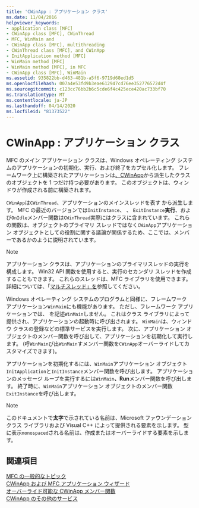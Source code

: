 ```yaml
---
title: 'CWinApp : アプリケーション クラス'
ms.date: 11/04/2016
helpviewer_keywords:
- application class [MFC]
- CWinApp class [MFC], CWinThread
- MFC, WinMain and
- CWinApp class [MFC], multithreading
- CWinThread class [MFC], and CWinApp
- InitApplication method [MFC]
- WinMain method [MFC]
- WinMain method [MFC], in MFC
- CWinApp class [MFC], WinMain
ms.assetid: 935822bb-d463-481b-a5f6-9719d68ed1d5
ms.openlocfilehash: 007a4e53fd9b3eae612947cd76ee352776572d4f
ms.sourcegitcommit: c123cc76bb2b6c5cde6f4c425ece420ac733bf70
ms.translationtype: MT
ms.contentlocale: ja-JP
ms.lasthandoff: 04/14/2020
ms.locfileid: "81373522"
---
```

# <a name="cwinapp-the-application-class"></a>CWinApp : アプリケーション クラス

MFC のメイン アプリケーション クラスは、Windows オペレーティング システムのアプリケーションの初期化、実行、および終了をカプセル化します。 フレームワーク上に構築されたアプリケーションは[、CWinApp](../mfc/reference/cwinapp-class.md)から派生したクラスのオブジェクトを 1 つだけ持つ必要があります。 このオブジェクトは、ウィンドウが作成される前に構築されます。

`CWinApp`は`CWinThread`、アプリケーションのメインスレッドを表す から派生します。 MFC の最近のバージョンでは`InitInstance`、 、 `ExitInstance`**実行**、および`OnIdle`メンバー関数は`CWinThread`実際にはクラスに含まれています。 これらの関数は、オブジェクトのプライマリ スレッドではなく`CWinApp`アプリケーション オブジェクトとしての役割に関する議論が関係するため、ここでは、メンバーであるかのように説明されています。

> [!NOTE]
> アプリケーション クラスは、アプリケーションのプライマリスレッドの実行を構成します。 Win32 API 関数を使用すると、実行のセカンダリ スレッドを作成することもできます。 これらのスレッドは、MFC ライブラリを使用できます。 詳細については、「[マルチスレッド」を](../parallel/multithreading-support-for-older-code-visual-cpp.md)参照してください。

Windows オペレーティング システムのプログラムと同様に、フレームワーク アプリケーション`WinMain`にも機能があります。 ただし、フレームワーク アプリケーションでは、 を記述`WinMain`しません。 これはクラス ライブラリによって提供され、アプリケーションの起動時に呼び出されます。 `WinMain`は、ウィンドウ クラスの登録などの標準サービスを実行します。 次に、アプリケーション オブジェクトのメンバー関数を呼び出して、アプリケーションを初期化して実行します。 (呼`WinMain`び出`WinMain`すメンバー関数を`CWinApp`オーバーライドしてカスタマイズできます)。

アプリケーションを初期化するには、`WinMain`アプリケーション オブジェクト`InitApplication`と`InitInstance`メンバー関数を呼び出します。 アプリケーションのメッセージ ループを実行するには`WinMain`**、Run**メンバー関数を呼び出します。 終了時に、`WinMain`アプリケーション オブジェクトのメンバー関数`ExitInstance`を呼び出します。

> [!NOTE]
> このドキュメントで**太字**で示されている名前は、Microsoft ファウンデーション クラス ライブラリおよび Visual C++ によって提供される要素を示します。 型に表示`monospaced`される名前は、作成またはオーバーライドする要素を示します。

## <a name="see-also"></a>関連項目

[MFC の一般的なトピック](../mfc/general-mfc-topics.md)<br/>
[CWinApp および MFC アプリケーション ウィザード](../mfc/cwinapp-and-the-mfc-application-wizard.md)<br/>
[オーバーライド可能な CWinApp メンバー関数](../mfc/overridable-cwinapp-member-functions.md)<br/>
[CWinApp のその他のサービス](../mfc/special-cwinapp-services.md)

